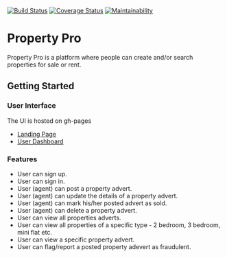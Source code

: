 [![Build Status](https://travis-ci.org/Tbaze/property-pro.svg?branch=develop)](https://travis-ci.org/Tbaze/property-pro)
[![Coverage Status](https://coveralls.io/repos/github/Tbaze/property-pro/badge.svg)](https://coveralls.io/github/Tbaze/property-pro)
[![Maintainability](https://api.codeclimate.com/v1/badges/7746eb86523298a44a65/maintainability)](https://codeclimate.com/github/Tbaze/property-pro/maintainability)

# Property Pro
Property Pro is a platform where people can create and/or search properties for sale or rent.

## Getting Started

### User Interface
The UI is hosted on gh-pages
* [Landing Page](https://tbaze.github.io/property-pro/)
* [User Dashboard](https://tbaze.github.io/property-pro/member/dashboard)

### Features
- User can sign up.
- User can sign in.
- User (agent) can post a property advert.
- User (agent) can update the details of a property advert.
- User (agent) can mark his/her posted advert as sold.
- User (agent) can delete a property advert.
- User can view all properties adverts.
- User can view all properties of a specific type - 2 bedroom, 3 bedroom, mini flat etc.
- User can view a specific property advert.
- User can flag/report a posted property adevert as fraudulent.
